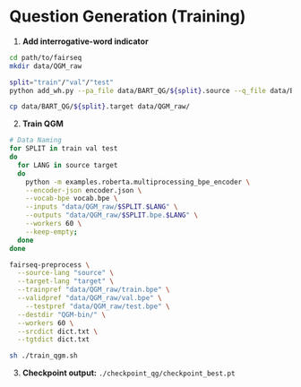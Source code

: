 # Question Generation (Training)

1. **Add interrogative-word indicator**

```bash
cd path/to/fairseq
mkdir data/QGM_raw

split="train"/"val"/"test"
python add_wh.py --pa_file data/BART_QG/${split}.source --q_file data/BART_QG/${split}.target --write data/QGM_raw/${split}.source

cp data/BART_QG/${split}.target data/QGM_raw/
```

2. **Train QGM**

```bash
# Data Naming
for SPLIT in train val test
do
  for LANG in source target
  do
    python -m examples.roberta.multiprocessing_bpe_encoder \
    --encoder-json encoder.json \
    --vocab-bpe vocab.bpe \
    --inputs "data/QGM_raw/$SPLIT.$LANG" \
    --outputs "data/QGM_raw/$SPLIT.bpe.$LANG" \
    --workers 60 \
    --keep-empty;
  done
done

fairseq-preprocess \
  --source-lang "source" \
  --target-lang "target" \
  --trainpref "data/QGM_raw/train.bpe" \
  --validpref "data/QGM_raw/val.bpe" \
	--testpref "data/QGM_raw/test.bpe" \
  --destdir "QGM-bin/" \
  --workers 60 \
  --srcdict dict.txt \
  --tgtdict dict.txt

sh ./train_qgm.sh
```

3. **Checkpoint output:** `./checkpoint_qg/checkpoint_best.pt`
